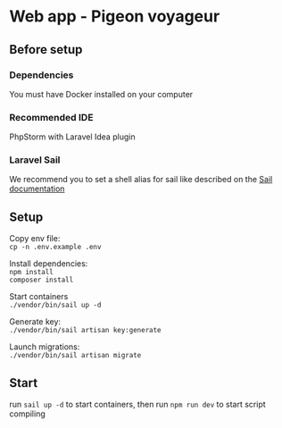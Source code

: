# Web app - Pigeon voyageur

## Before setup

### Dependencies

You must have Docker installed on your computer

### Recommended IDE

PhpStorm with Laravel Idea plugin

### Laravel Sail

We recommend you to set a shell alias for sail like described on
the [Sail documentation](https://laravel.com/docs/10.x/sail#configuring-a-shell-alias)

## Setup

Copy env file:  
`cp -n .env.example .env`

Install dependencies:  
`npm install`  
`composer install`

Start containers  
`./vendor/bin/sail up -d`

Generate key:  
`./vendor/bin/sail artisan key:generate`

Launch migrations:  
`./vendor/bin/sail artisan migrate`

## Start

run `sail up -d` to start containers, then run `npm run dev` to start script compiling

